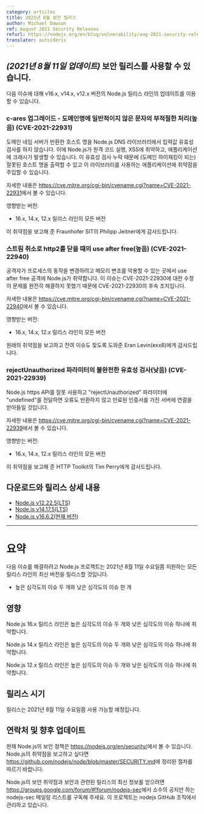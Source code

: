 ```yaml
---
category: articles
title: 2021년 8월 보안 릴리스
author: Michael Dawson
ref: August 2021 Security Releases
refurl: https://nodejs.org/en/blog/vulnerability/aug-2021-security-releases
translator: outsideris
---
```


<!--
## _(Update 11-Aug-2021)_ Security releases available

Updates are now available for v16.x, v14.x, and v12.x Node.js release lines for the
following issues.
-->

## _(2021년 8월 11일 업데이트)_ 보안 릴리스를 사용할 수 있습니다.

다음 이슈에 대해 v16.x, v14.x, v12.x 버전의 Node.js 릴리스 라인의 업데이트를 이용할 수 있습니다.

<!--
### cares upgrade - Improper handling of untypical characters in domain names (High) (CVE-2021-22931)

Node.js was vulnerable to Remote Code Execution, XSS, application crashes due to missing input
validation of host names returned by Domain Name Servers in the Node.js DNS library which can
lead to output of wrong hostnames (leading to Domain Hijacking) and injection vulnerabilities
in applications using the library.

You can read more about it in:
https://cve.mitre.org/cgi-bin/cvename.cgi?name=CVE-2021-22931

Impacts:

* All versions of the 16.x, 14.x, and 12.x releases lines

Thank you to Philipp Jeitner from Fraunhofer SIT for reporting this vulnerability.
-->

### c-ares 업그레이드 - 도메인명에 일반적이지 않은 문자의 부적절한 처리(높음) (CVE-2021-22931)

도메인 네임 서버가 반환한 호스트 명을 Node.js DNS 라이브러리에서 입력값 유효성 검사를 하지 않습니다.
이에 Node.js가 원격 코드 실행, XSS에 취약하고, 애플리케이션에 크래시가 발생할 수 있습니다.
이 유효성 검사 누락 때문에 (도메인 하이재킹이 되는) 잘못된 호스트 명을 출력할 수 있고 이 라이브러리를
사용하는 애플리케이션에 취약점을 주입할 수 있습니다.

자세한 내용은 <https://cve.mitre.org/cgi-bin/cvename.cgi?name=CVE-2021-22931>에서 볼 수 있습니다.

영향받는 버전:

* 16.x, 14.x, 12.x 릴리스 라인의 모든 버전

이 취약점을 보고해 준 Fraunhofer SIT의 Philipp Jeitner에게 감사드립니다.

<!--
### Use after free on close http2 on stream canceling (High) (CVE-2021-22940)

Node.js was vulnerable to a use after free attack where an attacker might be able to exploit
memory corruption to change process behavior. The issue is a follow on to CVE-2021-22930
as the issue was not completely resolved in the fix for CVE-2021-22930.

You can read more about it in:
https://cve.mitre.org/cgi-bin/cvename.cgi?name=CVE-2021-22940

Impacts:

* All versions of the 16.x, 14.x, and 12.x releases lines

Thank you to Eran Levin (exx8) for reporting the original vulnerability and those who helped identify the remaining issues.
-->

### 스트림 취소로 http2를 닫을 때의 use after free(높음) (CVE-2021-22940)

공격자가 프로세스의 동작을 변경하려고 메모리 변조를 악용할 수 있는 곳에서 use after free 공격에
Node.js가 취약합니다. 이 이슈는 CVE-2021-22930에 대한 수정이 문제를 완전히 해결하지 못했기 때문에
CVE-2021-22930의 후속 조치입니다.

자세한 내용은 <https://cve.mitre.org/cgi-bin/cvename.cgi?name=CVE-2021-22940>에서 볼 수 있습니다.

영향받는 버전:

* 16.x, 14.x, 12.x 릴리스 라인의 모든 버전

원래의 취약점을 보고하고 잔여 이슈도 찾도록 도와준 Eran Levin(exx8)에게 감사드립니다.

<!--
### Incomplete validation of rejectUnauthorized parameter (Low) (CVE-2021-22939)

If the Node.js https API was used incorrectly and "undefined" was in passed for the
"rejectUnauthorized" parameter, no error was returned and connections
to servers with an expired certificate would have been accepted.

You can read more about it in:
https://cve.mitre.org/cgi-bin/cvename.cgi?name=CVE-2021-22939

Impacts:

* All versions of the 16.x, 14.x, and 12.x releases lines

Thank you to Tim Perry, from HTTP Toolkit for reporting this vulnerability.
-->

### rejectUnauthorized 파라미터의 불완전한 유효성 검사(낮음) (CVE-2021-22939)

Node.js https API를 잘못 사용하고 "rejectUnauthorized" 파라미터에 "undefined"를 전달하면
오류도 반환하지 않고 만료된 인증서를 가진 서버에 연결을 받아들일 것입니다.

자세한 내용은 <https://cve.mitre.org/cgi-bin/cvename.cgi?name=CVE-2021-22939>에서 볼 수 있습니다.

영향받는 버전:

* 16.x, 14.x, 12.x 릴리스 라인의 모든 버전

이 취약점을 보고해 준 HTTP Toolkit의 Tim Perry에게 감사드립니다.

<!--
## Downloads and release details

* [Node.js v12.22.5 (LTS)](https://nodejs.org/en/blog/release/v12.22.5/)
* [Node.js v14.17.5 (LTS)](https://nodejs.org/en/blog/release/v14.17.5/)
* [Node.js v16.6.2 (Current)](https://nodejs.org/en/blog/release/v16.6.2/)

-----------------------
-->

## 다운로드와 릴리스 상세 내용

* [Node.js v12.22.5(LTS)](/nodejs-ko/articles/2021/08/11/release-v12.22.5/)
* [Node.js v14.17.5(LTS)](/nodejs-ko/articles/2021/08/11/release-v14.17.5/)
* [Node.js v16.6.2(현재 버전)](/nodejs-ko/articles/2021/08/11/release-v16.6.2/)

-----------------------

<!--
# Summary

The Node.js project will release new versions of all supported release lines on or shortly after Wednesday
August 11th, 2021 in order to address:

* Two high severity issues and one low severity issue.
-->

# 요약

다음 이슈를 해결하려고 Node.js 프로젝트는 2021년 8월 11일 수요일쯤 지원하는 모든 릴리스 라인의 최신 버전을 릴리스할 것입니다.

* 높은 심각도의 이슈 두 개와 낮은 심각도의 이슈 한 개

<!--
## Impact

The 16.x release line of Node.js is vulnerable to two high severity issues and one low severity issue.

The 14.x release line of Node.js is vulnerable to two high severity issues and one low severity issue.

The 12.x release line of Node.js is vulnerable to two high severity issues and one low severity issue.
-->

## 영향

Node.js 16.x 릴리스 라인은 높은 심각도의 이슈 두 개와 낮은 심각도의 이슈 하나에 취약합니다.

Node.js 14.x 릴리스 라인은 높은 심각도의 이슈 두 개와 낮은 심각도의 이슈 하나에 취약합니다.

Node.js 12.x 릴리스 라인은 높은 심각도의 이슈 두 개와 낮은 심각도의 이슈 하나에 취약합니다.

<!--
## Release timing

Releases will be available at, or shortly after, Wednesday, August 11th, 2021.
-->

## 릴리스 시기

릴리스는 2021년 8월 11일 수요일쯤 사용 가능할 예정입니다.

<!--
## Contact and future updates

The current Node.js security policy can be found at https://nodejs.org/en/security/. Please follow the process outlined in https://github.com/nodejs/node/blob/master/SECURITY.md if you wish to report a vulnerability in Node.js.

Subscribe to the low-volume announcement-only nodejs-sec mailing list at https://groups.google.com/forum/#!forum/nodejs-sec to stay up to date on security vulnerabilities and security-related releases of Node.js and the projects maintained in the nodejs GitHub organization.
-->
## 연락처 및 향후 업데이트

현재 Node.js의 보안 정책은 <https://nodejs.org/en/security/>에서 볼 수 있습니다.
Node.js의 취약점을 보고하고 싶다면
<https://github.com/nodejs/node/blob/master/SECURITY.md>에 정리된 절차를 따르기 바랍니다.

Node.js의 보안 취약점과 보안과 관련된 릴리스의 최신 정보를 얻으려면
<https://groups.google.com/forum/#!forum/nodejs-sec>에서 소수의 공지만 하는
nodejs-sec 메일링 리스트를 구독해 주세요. 이 프로젝트는 nodejs GitHub 조직에서 관리하고 있습니다.
